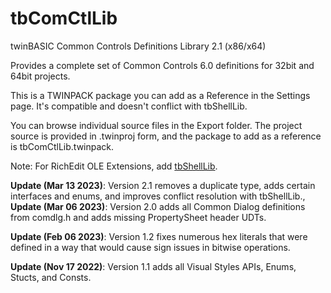 # tbComCtlLib
twinBASIC Common Controls Definitions Library 2.1 (x86/x64)

Provides a complete set of Common Controls 6.0 definitions for 32bit and 64bit projects.

This is a TWINPACK package you can add as a Reference in the Settings page. It's compatible and doesn't conflict with tbShellLib. 

You can browse individual source files in the Export folder. The project source is provided in .twinproj form, and the package to add as a reference is tbComCtlLib.twinpack.

Note: For RichEdit OLE Extensions, add [tbShellLib](https://github.com/fafalone/tbShellLib). 

**Update (Mar 13 2023)**: Version 2.1 removes a duplicate type, adds certain interfaces and enums, and improves conflict resolution with tbShellLib.,
**Update (Mar 06 2023)**: Version 2.0 adds all Common Dialog definitions from comdlg.h and adds missing PropertySheet header UDTs.

**Update (Feb 06 2023)**: Version 1.2 fixes numerous hex literals that were defined in a way that would cause sign issues in bitwise operations.

**Update (Nov 17 2022)**: Version 1.1 adds all Visual Styles APIs, Enums, Stucts, and Consts.
